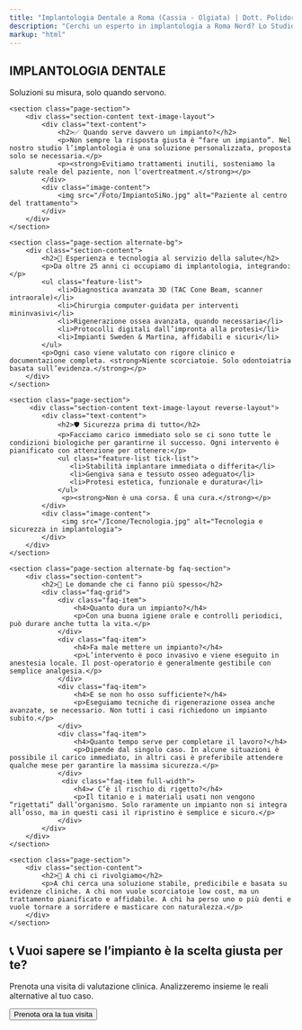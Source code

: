 ```yaml
---
title: "Implantologia Dentale a Roma (Cassia - Olgiata) | Dott. Polidori"
description: "Cerchi un esperto in implantologia a Roma Nord? Lo Studio Polidori offre impianti dentali a carico immediato con chirurgia guidata mininvasiva per darti denti fissi e sicuri. Prenota una visita."
markup: "html"
---
```


<section class="page-hero implantologia-hero">
    <div class="page-hero-content">
        <h1>IMPLANTOLOGIA DENTALE</h1>
        <p>Soluzioni su misura, solo quando servono.</p>
    </div>
</section>

<div class="page-container">

    <section class="page-section">
        <div class="section-content text-image-layout">
            <div class="text-content">
                <h2>✅ Quando serve davvero un impianto?</h2>
                <p>Non sempre la risposta giusta è “fare un impianto”. Nel nostro studio l’implantologia è una soluzione personalizzata, proposta solo se necessaria.</p>
                <p><strong>Evitiamo trattamenti inutili, sosteniamo la salute reale del paziente, non l'overtreatment.</strong></p>
            </div>
            <div class="image-content">
                <img src="/Foto/ImpiantoSiNo.jpg" alt="Paziente al centro del trattamento">
            </div>
        </div>
    </section>

    <section class="page-section alternate-bg">
        <div class="section-content">
            <h2>🔬 Esperienza e tecnologia al servizio della salute</h2>
            <p>Da oltre 25 anni ci occupiamo di implantologia, integrando:</p>
            <ul class="feature-list">
                <li>Diagnostica avanzata 3D (TAC Cone Beam, scanner intraorale)</li>
                <li>Chirurgia computer-guidata per interventi mininvasivi</li>
                <li>Rigenerazione ossea avanzata, quando necessaria</li>
                <li>Protocolli digitali dall’impronta alla protesi</li>
                <li>Impianti Sweden & Martina, affidabili e sicuri</li>
            </ul>
            <p>Ogni caso viene valutato con rigore clinico e documentazione completa. <strong>Niente scorciatoie. Solo odontoiatria basata sull’evidenza.</strong></p>
        </div>
    </section>

    <section class="page-section">
         <div class="section-content text-image-layout reverse-layout">
            <div class="text-content">
                <h2>🛡️ Sicurezza prima di tutto</h2>
                <p>Facciamo carico immediato solo se ci sono tutte le condizioni biologiche per garantirne il successo. Ogni intervento è pianificato con attenzione per ottenere:</p>
                <ul class="feature-list tick-list">
                   <li>Stabilità implantare immediata o differita</li>
                   <li>Gengiva sana e tessuto osseo adeguato</li>
                   <li>Protesi estetica, funzionale e duratura</li>
                </ul>
                 <p><strong>Non è una corsa. È una cura.</strong></p>
            </div>
            <div class="image-content">
                 <img src="/Icone/Tecnologia.jpg" alt="Tecnologia e sicurezza in implantologia">
            </div>
        </div>
    </section>
    
    <section class="page-section alternate-bg faq-section">
        <div class="section-content">
            <h2>🧠 Le domande che ci fanno più spesso</h2>
            <div class="faq-grid">
                <div class="faq-item">
                    <h4>Quanto dura un impianto?</h4>
                    <p>Con una buona igiene orale e controlli periodici, può durare anche tutta la vita.</p>
                </div>
                <div class="faq-item">
                    <h4>Fa male mettere un impianto?</h4>
                    <p>L’intervento è poco invasivo e viene eseguito in anestesia locale. Il post-operatorio è generalmente gestibile con semplice analgesia.</p>
                </div>
                <div class="faq-item">
                    <h4>E se non ho osso sufficiente?</h4>
                    <p>Eseguiamo tecniche di rigenerazione ossea anche avanzate, se necessario. Non tutti i casi richiedono un impianto subito.</p>
                </div>
                <div class="faq-item">
                    <h4>Quanto tempo serve per completare il lavoro?</h4>
                    <p>Dipende dal singolo caso. In alcune situazioni è possibile il carico immediato, in altri casi è preferibile attendere qualche mese per garantire la massima sicurezza.</p>
                </div>
                 <div class="faq-item full-width">
                    <h4>✔️ C’è il rischio di rigetto?</h4>
                    <p>Il titanio e i materiali usati non vengono “rigettati” dall’organismo. Solo raramente un impianto non si integra all’osso, ma in questi casi il ripristino è semplice e sicuro.</p>
                </div>
            </div>
        </div>
    </section>

    <section class="page-section">
        <div class="section-content">
            <h2>📍 A chi ci rivolgiamo</h2>
            <p>A chi cerca una soluzione stabile, predicibile e basata su evidenze cliniche. A chi non vuole scorciatoie low cost, ma un trattamento pianificato e affidabile. A chi ha perso uno o più denti e vuole tornare a sorridere e masticare con naturalezza.</p>
        </div>
    </section>
</div>

<section class="final-cta-section">
    <h2>📞 Vuoi sapere se l’impianto è la scelta giusta per te?</h2>
    <p>Prenota una visita di valutazione clinica. Analizzeremo insieme le reali alternative al tuo caso.</p>
    <button class="button-primary open-booking-modal">Prenota ora la tua visita</button>
</section>